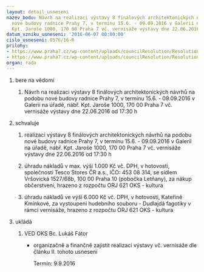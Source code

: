 ```yaml
---
layout: detail_usneseni
nazev_bodu: Návrh na realizaci výstavy 8 finálových architektonických návrhů na podobu
  nové budovy radnice Prahy 7, v termínu 15.6. - 09.09.2016 v Galerii na úřadě, nábř.
  Kpt. Jaroše 1000, 170 00 Praha 7 vč. vernisáže výstavy dne 22.06.2016 od 17:30 h
datum_vzniku_usneseni: '2016-06-07 00:00:00'
cislo_usneseni: 0576/16-R
prilohy:
- https://www.praha7.cz/wp-content/uploads/councilResolution/Resolutions/27803/export/D_Vystava_GNU_nova_radnice_finaliste~70131.doc
- https://www.praha7.cz/wp-content/uploads/councilResolution/Resolutions/27803/export/export~298531.pdf
organ: rada
---
```

<OL class=urzList_view id=urzList>
<LI class=urzClass1><SPAN name="1">bere na vědomí</SPAN> 
<OL class=urzOlClass>
<LI class=urzClass2 style="TEXT-ALIGN: left"><SPAN>
<P>Návrh na realizaci výstavy 8 finálových architektonických návrhů na podobu nové budovy radnice Prahy 7, v termínu 15.6. - 09.09.2016 v Galerii na úřadě, nábř. Kpt. Jaroše 1000, 170 00 Praha 7 vč. vernisáže výstavy dne 22.06.2016 od 17:30 h</P></SPAN></LI></OL></LI>
<LI class=urzClass1><SPAN name="24">schvaluje</SPAN> 
<OL class=urzOlClass>
<LI class=urzClass2 style="TEXT-ALIGN: left"><SPAN>
<P>realizaci výstavy 8 finálových architektonických návrhů na podobu nové budovy radnice Prahy 7, v termínu 15.6. - 09.09.2016 v Galerii na úřadě, nábř. Kpt. Jaroše 1000, 170 00 Praha 7 vč. vernisáže výstavy dne 22.06.2016 od 17:30 h</P></SPAN></LI>
<LI class=urzClass2 style="TEXT-ALIGN: left"><SPAN>
<P>úhradu nákladů v max. výši 1.000 Kč vč. DPH, v hotovosti, společnosti Tesco Stores ČR a.s., IČO: 453 08 314, se sídlem Vršovická 1527/68b, 100 00 Praha 10 (pobočka Letňany), za nákup občerstvení, hrazeno z rozpočtu ORJ 621 OKS - kultura</P></SPAN></LI>
<LI class=urzClass2 style="TEXT-ALIGN: left"><SPAN>
<P>úhradu nákladů ve výši 6.000 Kč vč. DPH, v hotovosti, Kateřině Kmínkové, za vystoupení hudebního souboru - Dudlajdá fagotiky v rámci vernisáže, hrazeno z rozpočtu ORJ 621 OKS - kultura</P></SPAN></LI></OL></LI>
<LI class=urzClass1 id=urzUkoly><SPAN name="1">ukládá</SPAN>
<OL class=urzOlClass>
<LI class=urzClass2><SPAN>
<P>VED OKS Bc. Lukáš Fátor</P></SPAN>
<UL class=urzUlClass>
<LI class=urzClass3><SPAN>
<P>organizačně a finančně zajistit realizaci výstavy vč. vernisáže dle článku II. tohoto usnesení</P></SPAN><SPAN class=urzUkolTermin>Termín:&nbsp;9.9.2016</SPAN></LI></UL></LI></OL></LI></OL>